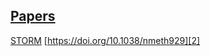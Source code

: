 ## [Papers](#papers)

[STORM][1]
[https://doi.org/10.1038/nmeth929][2]

[1]: ../glossary_S.md#storm "STochastic Optical Reconstruction Microscopy"

[2]: https://doi.org/10.1038/nmeth929
